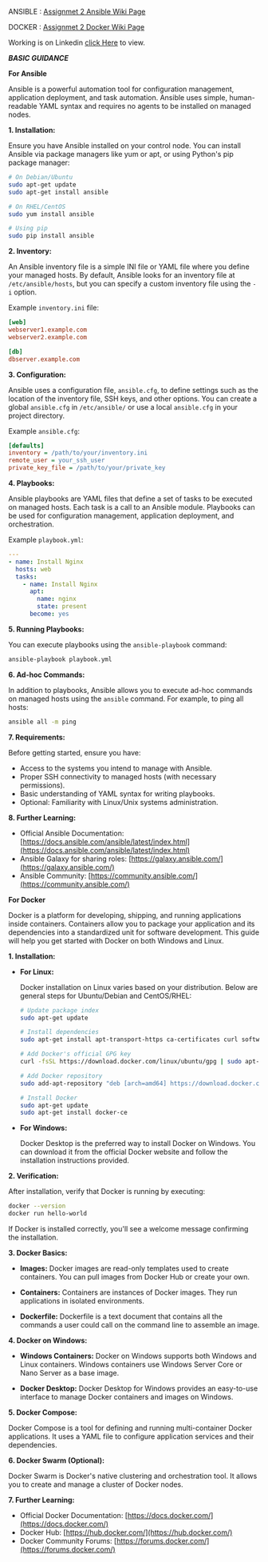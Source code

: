 ANSIBLE : [Assignmet 2 Ansible Wiki Page](https://github.com/cybermad7373/73772126145-DevOps-Assignment2/wiki/Ansible)

DOCKER : [Assignmet 2 Docker Wiki Page](https://github.com/cybermad7373/73772126145-DevOps-Assignment2/wiki/Docker)

Working is on Linkedin [click Here](https://www.linkedin.com/posts/ruthravarshan_devops-docker-ansible-activity-7180970801502826496-8ySo?utm_source=share&utm_medium=member_desktop) to view.




***BASIC GUIDANCE***

**For Ansible**

Ansible is a powerful automation tool for configuration management, application deployment, and task automation. Ansible uses simple, human-readable YAML syntax and requires no agents to be installed on managed nodes.

**1. Installation:**

Ensure you have Ansible installed on your control node. You can install Ansible via package managers like yum or apt, or using Python's pip package manager:

```bash
# On Debian/Ubuntu
sudo apt-get update
sudo apt-get install ansible

# On RHEL/CentOS
sudo yum install ansible

# Using pip
sudo pip install ansible
```

**2. Inventory:**

An Ansible inventory file is a simple INI file or YAML file where you define your managed hosts. By default, Ansible looks for an inventory file at `/etc/ansible/hosts`, but you can specify a custom inventory file using the `-i` option.

Example `inventory.ini` file:

```ini
[web]
webserver1.example.com
webserver2.example.com

[db]
dbserver.example.com
```

**3. Configuration:**

Ansible uses a configuration file, `ansible.cfg`, to define settings such as the location of the inventory file, SSH keys, and other options. You can create a global `ansible.cfg` in `/etc/ansible/` or use a local `ansible.cfg` in your project directory.

Example `ansible.cfg`:

```ini
[defaults]
inventory = /path/to/your/inventory.ini
remote_user = your_ssh_user
private_key_file = /path/to/your/private_key
```

**4. Playbooks:**

Ansible playbooks are YAML files that define a set of tasks to be executed on managed hosts. Each task is a call to an Ansible module. Playbooks can be used for configuration management, application deployment, and orchestration.

Example `playbook.yml`:

```yaml
---
- name: Install Nginx
  hosts: web
  tasks:
    - name: Install Nginx
      apt:
        name: nginx
        state: present
      become: yes
```

**5. Running Playbooks:**

You can execute playbooks using the `ansible-playbook` command:

```bash
ansible-playbook playbook.yml
```

**6. Ad-hoc Commands:**

In addition to playbooks, Ansible allows you to execute ad-hoc commands on managed hosts using the `ansible` command. For example, to ping all hosts:

```bash
ansible all -m ping
```

**7. Requirements:**

Before getting started, ensure you have:

- Access to the systems you intend to manage with Ansible.
- Proper SSH connectivity to managed hosts (with necessary permissions).
- Basic understanding of YAML syntax for writing playbooks.
- Optional: Familiarity with Linux/Unix systems administration.

**8. Further Learning:**

- Official Ansible Documentation: [https://docs.ansible.com/ansible/latest/index.html](https://docs.ansible.com/ansible/latest/index.html)
- Ansible Galaxy for sharing roles: [https://galaxy.ansible.com/](https://galaxy.ansible.com/)
- Ansible Community: [https://community.ansible.com/](https://community.ansible.com/)



**For Docker**

Docker is a platform for developing, shipping, and running applications inside containers. Containers allow you to package your application and its dependencies into a standardized unit for software development. This guide will help you get started with Docker on both Windows and Linux.

**1. Installation:**

- **For Linux:**

    Docker installation on Linux varies based on your distribution. Below are general steps for Ubuntu/Debian and CentOS/RHEL:

    ```bash
    # Update package index
    sudo apt-get update
    
    # Install dependencies
    sudo apt-get install apt-transport-https ca-certificates curl software-properties-common
    
    # Add Docker's official GPG key
    curl -fsSL https://download.docker.com/linux/ubuntu/gpg | sudo apt-key add -
    
    # Add Docker repository
    sudo add-apt-repository "deb [arch=amd64] https://download.docker.com/linux/ubuntu $(lsb_release -cs) stable"
    
    # Install Docker
    sudo apt-get update
    sudo apt-get install docker-ce
    ```

- **For Windows:**

    Docker Desktop is the preferred way to install Docker on Windows. You can download it from the official Docker website and follow the installation instructions provided.

**2. Verification:**

After installation, verify that Docker is running by executing:

```bash
docker --version
docker run hello-world
```

If Docker is installed correctly, you'll see a welcome message confirming the installation.

**3. Docker Basics:**

- **Images:** Docker images are read-only templates used to create containers. You can pull images from Docker Hub or create your own.

- **Containers:** Containers are instances of Docker images. They run applications in isolated environments.

- **Dockerfile:** Dockerfile is a text document that contains all the commands a user could call on the command line to assemble an image.

**4. Docker on Windows:**

- **Windows Containers:** Docker on Windows supports both Windows and Linux containers. Windows containers use Windows Server Core or Nano Server as a base image.

- **Docker Desktop:** Docker Desktop for Windows provides an easy-to-use interface to manage Docker containers and images on Windows.

**5. Docker Compose:**

Docker Compose is a tool for defining and running multi-container Docker applications. It uses a YAML file to configure application services and their dependencies.

**6. Docker Swarm (Optional):**

Docker Swarm is Docker's native clustering and orchestration tool. It allows you to create and manage a cluster of Docker nodes.

**7. Further Learning:**

- Official Docker Documentation: [https://docs.docker.com/](https://docs.docker.com/)
- Docker Hub: [https://hub.docker.com/](https://hub.docker.com/)
- Docker Community Forums: [https://forums.docker.com/](https://forums.docker.com/)
